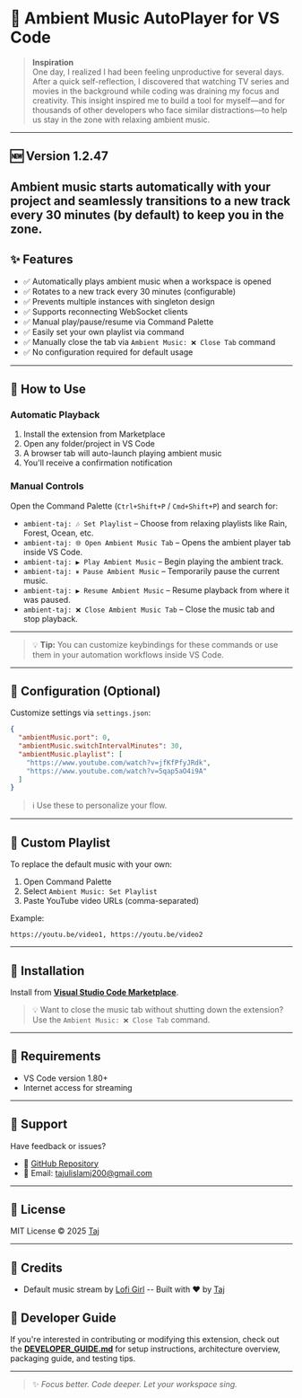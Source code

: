 # 🎵 Ambient Music AutoPlayer for VS Code

> **Inspiration**  
> One day, I realized I had been feeling unproductive for several days. After a quick self-reflection, I discovered that watching TV series and movies in the background while coding was draining my focus and creativity. This insight inspired me to build a tool for myself—and for thousands of other developers who face similar distractions—to help us stay in the zone with relaxing ambient music.

---

## 🆕 Version 1.2.47

Ambient music starts automatically with your project and seamlessly transitions to a new track every 30 minutes (by default) to keep you in the zone.
---

## ✨ Features

- ✅ Automatically plays ambient music when a workspace is opened
- ✅ Rotates to a new track every 30 minutes (configurable)
- ✅ Prevents multiple instances with singleton design
- ✅ Supports reconnecting WebSocket clients
- ✅ Manual play/pause/resume via Command Palette
- ✅ Easily set your own playlist via command
- ✅ Manually close the tab via `Ambient Music: ❌ Close Tab` command
- ✅ No configuration required for default usage

---

## 🚀 How to Use

### Automatic Playback

1. Install the extension from Marketplace
2. Open any folder/project in VS Code
3. A browser tab will auto-launch playing ambient music
4. You'll receive a confirmation notification

### Manual Controls

Open the Command Palette (`Ctrl+Shift+P` / `Cmd+Shift+P`) and search for:

- `ambient-taj: 🎶 Set Playlist` – Choose from relaxing playlists like Rain, Forest, Ocean, etc.
- `ambient-taj: 🌐 Open Ambient Music Tab` – Opens the ambient player tab inside VS Code.
- `ambient-taj: ▶ Play Ambient Music` – Begin playing the ambient track.
- `ambient-taj: ⏸ Pause Ambient Music` – Temporarily pause the current music.
- `ambient-taj: ▶ Resume Ambient Music` – Resume playback from where it was paused.
- `ambient-taj: ❌ Close Ambient Music Tab` – Close the music tab and stop playback.

---
> 💡 **Tip:** You can customize keybindings for these commands or use them in your automation workflows inside VS Code.

---

## 🔧 Configuration (Optional)

Customize settings via `settings.json`:

```json
{
  "ambientMusic.port": 0,
  "ambientMusic.switchIntervalMinutes": 30,
  "ambientMusic.playlist": [
    "https://www.youtube.com/watch?v=jfKfPfyJRdk",
    "https://www.youtube.com/watch?v=5qap5aO4i9A"
  ]
}
```

> ℹ️ Use these to personalize your flow.

---

## 🎵 Custom Playlist

To replace the default music with your own:

1. Open Command Palette
2. Select `Ambient Music: Set Playlist`
3. Paste YouTube video URLs (comma-separated)

Example:
```
https://youtu.be/video1, https://youtu.be/video2
```

---

## 📁 Installation

Install from [**Visual Studio Code Marketplace**](https://marketplace.visualstudio.com/items?itemName=taj154dev.ambient-music-vs-extension).

> 💡 Want to close the music tab without shutting down the extension? Use the `Ambient Music: ❌ Close Tab` command.

---

## 🔗 Requirements

- VS Code version 1.80+
- Internet access for streaming

---

## 🐛 Support

Have feedback or issues?

- 📂 [GitHub Repository](https://github.com/taj54/ambient-music-vs-extension)
- 📧 Email: [tajulislamj200@gmail.com](mailto:tajulislamj200@gmail.com)

---

## 💼 License

MIT License © 2025 [Taj](https://github.com/taj54)

---

## 💬 Credits

- Default music stream by [Lofi Girl](https://www.youtube.com/@lofigirl)
-- Built with ❤️ by [Taj](https://github.com/taj54)

## 🧰 Developer Guide

If you're interested in contributing or modifying this extension, check out the [**DEVELOPER_GUIDE.md**](./DEVELOPER_GUIDE.md) for setup instructions, architecture overview, packaging guide, and testing tips.

---

> ✨ _Focus better. Code deeper. Let your workspace sing._
